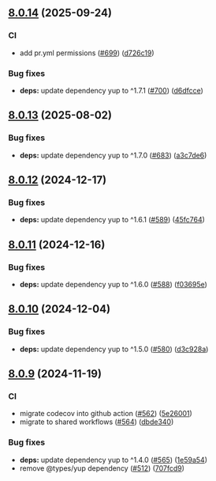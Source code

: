 ## [8.0.14](https://github.com/technology-studio/graphql-shield/compare/v8.0.13...v8.0.14) (2025-09-24)

### CI

- add pr.yml permissions ([#699](https://github.com/technology-studio/graphql-shield/issues/699)) ([d726c19](https://github.com/technology-studio/graphql-shield/commit/d726c194e29ae9a636aa7d2ac258c0b970a9ed7a))

### Bug fixes

- **deps:** update dependency yup to ^1.7.1 ([#700](https://github.com/technology-studio/graphql-shield/issues/700)) ([d6dfcce](https://github.com/technology-studio/graphql-shield/commit/d6dfcce464d04e4cb29984feb1cb4e038a9f88d5))

## [8.0.13](https://github.com/technology-studio/graphql-shield/compare/v8.0.12...v8.0.13) (2025-08-02)

### Bug fixes

- **deps:** update dependency yup to ^1.7.0 ([#683](https://github.com/technology-studio/graphql-shield/issues/683)) ([a3c7de6](https://github.com/technology-studio/graphql-shield/commit/a3c7de69d63ba91e1f21d48729813d07d5c703bc))

## [8.0.12](https://github.com/technology-studio/graphql-shield/compare/v8.0.11...v8.0.12) (2024-12-17)

### Bug fixes

- **deps:** update dependency yup to ^1.6.1 ([#589](https://github.com/technology-studio/graphql-shield/issues/589)) ([45fc764](https://github.com/technology-studio/graphql-shield/commit/45fc7646a5c19a41345b6eb3ddb1581373949a14))

## [8.0.11](https://github.com/technology-studio/graphql-shield/compare/v8.0.10...v8.0.11) (2024-12-16)

### Bug fixes

- **deps:** update dependency yup to ^1.6.0 ([#588](https://github.com/technology-studio/graphql-shield/issues/588)) ([f03695e](https://github.com/technology-studio/graphql-shield/commit/f03695ea757d1e5022e0a9533b21ce1aef7a70f6))

## [8.0.10](https://github.com/technology-studio/graphql-shield/compare/v8.0.9...v8.0.10) (2024-12-04)

### Bug fixes

- **deps:** update dependency yup to ^1.5.0 ([#580](https://github.com/technology-studio/graphql-shield/issues/580)) ([d3c928a](https://github.com/technology-studio/graphql-shield/commit/d3c928ae6c2feafabd07bac726600ed3f802226c))

## [8.0.9](https://github.com/technology-studio/graphql-shield/compare/v8.0.8...v8.0.9) (2024-11-19)

### CI

- migrate codecov into github action ([#562](https://github.com/technology-studio/graphql-shield/issues/562)) ([5e26001](https://github.com/technology-studio/graphql-shield/commit/5e260012ec1f84be0bcbf296ef6974aba345f5d4))
- migrate to shared workflows ([#564](https://github.com/technology-studio/graphql-shield/issues/564)) ([dbde340](https://github.com/technology-studio/graphql-shield/commit/dbde340a51f0c81824eb3058d356e27d9d480bb8))

### Bug fixes

- **deps:** update dependency yup to ^1.4.0 ([#565](https://github.com/technology-studio/graphql-shield/issues/565)) ([1e59a54](https://github.com/technology-studio/graphql-shield/commit/1e59a54b62f2695b06e5ad8c81f18d53310e5f12))
- remove @types/yup dependency ([#512](https://github.com/technology-studio/graphql-shield/issues/512)) ([707fcd9](https://github.com/technology-studio/graphql-shield/commit/707fcd915eaafd96a1f3998d1ce08f8cfc1a6493))
